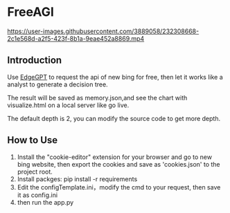 # FreeAGI



https://user-images.githubusercontent.com/3889058/232308668-2c1e568d-a2f5-423f-8b1a-9eae452a8869.mp4


## Introduction

Use [EdgeGPT](https://github.com/acheong08/EdgeGPT) to request the api of new bing for free, then let it works like a analyst to generate a decision tree.

The result will be saved as memory.json,and see the chart with visualize.html on a local server like go live.

The default depth is 2, you can modify the source code to get more depth.

## How to Use
1. Install the "cookie-editor" extension for your browser and go to new bing website, then export the cookies and save as 'cookies.json' to the project root.
2. Install packges: pip install -r requirements
3. Edit the configTemplate.ini，modify the cmd to your request, then save it as config.ini
4. then run the app.py
